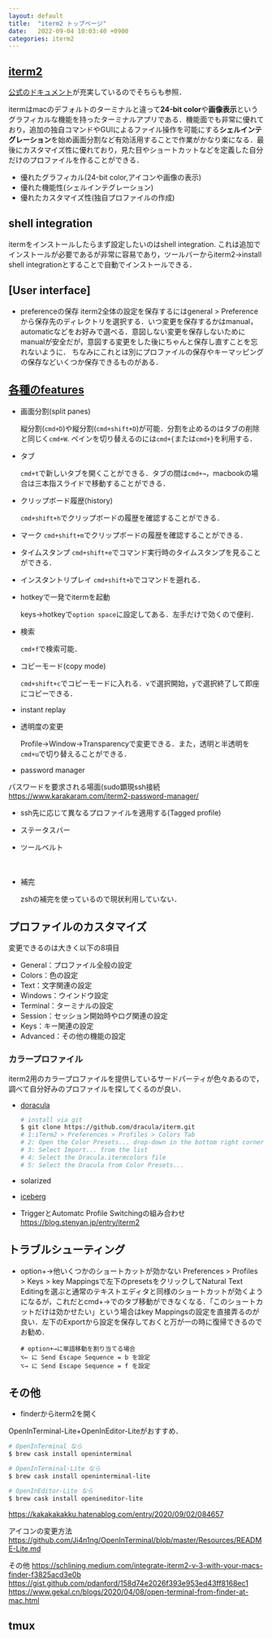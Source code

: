 ```yaml
---
layout: default
title:  "iterm2 トップページ"
date:   2022-09-04 10:03:40 +0900
categories: iterm2
---
```


## [iterm2](https://iterm2.com)

[公式のドキュメント](https://iterm2.com/documentation.html)が充実しているのでそちらも参照．


itermはmacのデフォルトのターミナルと違って**24-bit color**や**画像表示**というグラフィカルな機能を持ったターミナルアプリである．機能面でも非常に優れており，追加の独自コマンドやGUIによるファイル操作を可能にする**シェルインテグレーション**を始め画面分割など有効活用することで作業がかなり楽になる．最後にカスタマイズ性に優れており，見た目やショートカットなどを定義した自分だけのプロファイルを作ることができる．

- 優れたグラフィカル(24-bit color,アイコンや画像の表示)
- 優れた機能性(シェルインテグレーション)
- 優れたカスタマイズ性(独自プロファイルの作成)

## shell integration

itermをインストールしたらまず設定したいのはshell integration. これは追加でインストールが必要であるが非常に容易であり，ツールバーからiterm2→install shell integrationとすることで自動でインストールできる．

## [User interface]

- preferenceの保存
iterm2全体の設定を保存するにはgeneral > Preferenceから保存先のディレクトリを選択する．いつ変更を保存するかはmanual，automaticなどをお好みで選べる．意図しない変更を保存しないためにmanualが安全だが，意図する変更をした後にちゃんと保存し直すことを忘れないように．
ちなみにこれとは別にプロファイルの保存やキーマッピングの保存などいくつか保存できるものがある．


## [各種のfeatures](https://iterm2.com/features.html)

- 画面分割(split panes)
  
  縦分割(`cmd+D`)や縦分割(`cmd+shift+D`)が可能．分割を止めるのはタブの削除と同じく`cmd+W`. ペインを切り替えるのには`cmd+{`または`cmd+}`を利用する．

- タブ
  
  `cmd+t`で新しいタブを開くことができる．タブの間は`cmd+→`，macbookの場合は三本指スライドで移動することができる．


- クリップボード履歴(history)

  `cmd+shift+h`でクリップボードの履歴を確認することができる．

- マーク
  `cmd+shift+m`でクリップボードの履歴を確認することができる．
 
- タイムスタンプ
  `cmd+shift+e`でコマンド実行時のタイムスタンプを見ることができる．

- インスタントリプレイ
  `cmd+shift+b`でコマンドを遡れる． 

- hotkeyで一発でitermを起動
  
  keys→hotkeyで`option space`に設定してある．左手だけで効くので便利．


- 検索

  `cmd+f`で検索可能．

- コピーモード(copy mode)

  `cmd+shift+c`でコピーモードに入れる．`v`で選択開始，`y`で選択終了して即座にコピーできる．

- instant replay
  

- 透明度の変更

  Profile→Window→Transparencyで変更できる．また，透明と半透明を`cmd+u`で切り替えることができる．


- password manager
  
パスワードを要求される場面(sudo顕現ssh接続
https://www.karakaram.com/iterm2-password-manager/


- ssh先に応じて異なるプロファイルを適用する(Tagged profile)
  
- ステータスバー

- ツールベルト
  
　

- 補完
  
  zshの補完を使っているので現状利用していない．

## プロファイルのカスタマイズ

変更できるのは大きく以下の8項目

- General：プロファイル全般の設定
- Colors：色の設定
- Text：文字関連の設定
- Windows：ウインドウ設定
- Terminal：ターミナルの設定
- Session：セッション開始時やログ関連の設定
- Keys：キー関連の設定
- Advanced：その他の機能の設定
  

### カラープロファイル

iterm2用のカラープロファイルを提供しているサードパーティが色々あるので，調べて自分好みのプロファイルを探してくるのが良い．

- [doracula](https://draculatheme.com/iterm)

  ```bash
  # install via git
  $ git clone https://github.com/dracula/iterm.git
  # 1:iTerm2 > Preferences > Profiles > Colors Tab
  # 2: Open the Color Presets... drop-down in the bottom right corner
  # 3: Select Import... from the list
  # 4: Select the Dracula.itermcolors file
  # 5: Select the Dracula from Color Presets...
  ```

- solarized

- [iceberg](https://github.com/Arc0re/Iceberg-iTerm2)


- TriggerとAutomatc Profile Switchingの組み合わせ
https://blog.stenyan.jp/entry/iterm2



## トラブルシューティング

- option+→他いくつかのショートカットが効かない
  <!-- https://apple.stackexchange.com/questions/154292/iterm-going-one-word-backwards-and-forwards -->
  Preferences > Profiles > Keys > key Mappingsで左下のpresetsをクリックしてNatural Text Editingを選ぶと通常のテキストエディタと同様のショートカットが効くようになるが，これだとcmd+→でのタブ移動ができなくなる．「このショートカットだけは効かせたい」という場合はkey Mappingsの設定を直接弄るのが良い．左下のExportから設定を保存しておくと万が一の時に復帰できるのでお勧め．
  ```
  # option+→に単語移動を割り当てる場合
  ⌥← に Send Escape Sequence = b を設定
  ⌥→ に Send Escape Sequence = f を設定
  ```

## その他

- finderからiterm2を開く

OpenInTerminal-Lite+OpenInEditor-Liteがおすすめ．

```bash
# OpenInTerminal なら
$ brew cask install openinterminal

# OpenInTerminal-Lite なら
$ brew cask install openinterminal-lite

# OpenInEditor-Lite なら
$ brew cask install openineditor-lite
```

https://kakakakakku.hatenablog.com/entry/2020/09/02/084657

アイコンの変更方法
https://github.com/Ji4n1ng/OpenInTerminal/blob/master/Resources/README-Lite.md


その他
https://schlining.medium.com/integrate-iterm2-v-3-with-your-macs-finder-f3825acd3e0b
https://gist.github.com/pdanford/158d74e2026f393e953ed43ff8168ec1
https://www.gekal.cn/blogs/2020/04/08/open-terminal-from-finder-at-mac.html



## tmux



<!--
https://blog.spacemarket.com/code/terminal-development-env/
-->